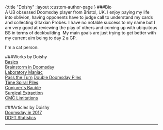 {:title "Doishy"
 :layout :custom-author-page
}
###Bio  
A UB obsessed Doomsday player from Bristol, UK. I enjoy paying my life into oblivion, having opponents have to judge call to understand my cards and collecting Gitaxian Probes. I have no notable success to my name but I am very good at reviewing the play of others and coming up with ubiquitous BS in terms of deckbuilding. My main goals are just trying to get better with my current aim being to day 2 a GP.

I'm a cat person.

###Works by Doishy  
[Basics](/pages-output/ch1/basics)  
[Brainstorm in Doomsday](/pages-output/ch1/brainstorm)  
[Laboratory Maniac](/pages-output/ch1/laboratory-maniac)  
[Pass the Turn](/pages-output/ch1/pass-the-turn) 
[Double Doomsday Piles](/pages-output/ch2/double-doomsday)   
[Time Spiral Piles](/pages-output/ch2/doomsday-timespiral)    
[Conjurer's Bauble](/pages-output/ch2/cb-piles)    
[Surgical Extraction](/pages-output/ch3/surgical)    
[CMC Limitations](/pages-output/ch3/cmc_limits)  

###Articles by Doishy  
[Doomsday in 2017](https://ddft.wiki/posts-output/DD_2017/)  
[DDFT Statistics](https://ddft.wiki/posts-output/DDStatistics/)
 ***
